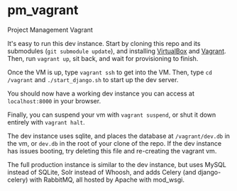 pm_vagrant
==========

Project Management Vagrant

It's easy to run this dev instance. Start by cloning this repo and its submodules (`git submodule update`), and installing [VirtualBox](https://www.virtualbox.org/) and [Vagrant](https://www.vagrantup.com/). Then, run `vagrant up`, sit back, and wait for provisioning to finish.

Once the VM is up, type `vagrant ssh` to get into the VM. Then, type `cd /vagrant` and `./start_django.sh` to start up the dev server.

You should now have a working dev instance you can access at `localhost:8000` in your browser.

Finally, you can suspend your vm with `vagrant suspend`, or shut it down entirely with `vagrant halt`.

The dev instance uses sqlite, and places the database at `/vagrant/dev.db` in the vm, or `dev.db` in the root of your clone of the repo. If the dev instance has issues booting, try deleting this file and re-creating the vagrant vm.

The full production instance is similar to the dev instance, but uses MySQL instead of SQLite, Solr instead of Whoosh, and adds Celery (and django-celery) with RabbitMQ, all hosted by Apache with mod_wsgi.
